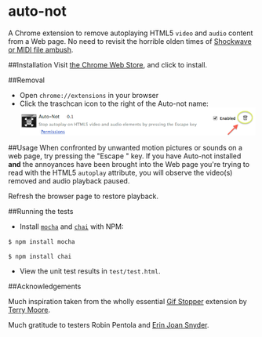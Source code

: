 auto-not
========

A Chrome extension to remove autoplaying HTML5 `video` and `audio` content from a Web page. No need to revisit the horrible olden times of [Shockwave or MIDI file ambush](http://xkcd.com/134/).


##Installation
Visit [the Chrome Web Store](https://chrome.google.com/webstore/detail/auto-not/oboppjmmbnkmcemilmahflckpipomcpe), and click to install.

##Removal
* Open `chrome://extensions` in your browser
* Click the traschcan icon to the right of the Auto-not name:
![screenshot of removal](removal.png)

##Usage
When confronted by unwanted motion pictures or sounds on a web page, try pressing the "Escape " key. If you have Auto-not installed **and** the annoyances have been brought into the Web page you're trying to read with the HTML5 `autoplay` attribute, you will observe the video(s) removed and audio playback paused.

Refresh the browser page to restore playback.

##Running the tests

- Install [`mocha`](http://visionmedia.github.io/mocha/) and [`chai`](http://chaijs.com/guide/installation/) with NPM:

````
$ npm install mocha
````

````
$ npm install chai
````


- View the unit test results in `test/test.html`.

##Acknowledgements

Much inspiration taken from the wholly essential [Gif Stopper](https://chrome.google.com/webstore/detail/gif-stopper/eaebhojnielfeoillcfnbmkgliokndkm) extension by [Terry Moore](http://motersho.com/blog/).

Much gratitude to testers Robin Pentola and [Erin Joan Snyder](https://github.com/ErinJoan).
